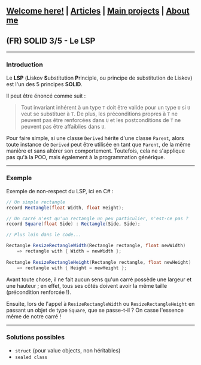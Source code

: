 ## [Welcome here!](https://vpenando.github.io) | [Articles](https://vpenando.github.io/articles.html) | [Main projects](https://vpenando.github.io/projects.html) | [About me](https://vpenando.github.io/about.html)

## (FR) SOLID 3/5 - Le LSP

---

### Introduction

Le **LSP** (**L**iskov **S**ubstitution **P**rinciple, ou principe de substitution de Liskov) est l'un des 5 principes **SOLID**.

Il peut être énoncé comme suit :

> Tout invariant inhérent à un type `T` doit être valide pour un type `U` si `U` veut se substituer à `T`. De plus, les préconditions propres à `T` ne peuvent pas être renforcées dans `U` et les postconditions de `T` ne peuvent pas être affaiblies dans `U`.

Pour faire simple, si une classe `Derived` hérite d'une classe `Parent`, alors toute instance de `Derived` peut être utilisée en tant que `Parent`, de la même manière et sans altérer son comportement.
Toutefois, cela ne s'applique pas qu'à la POO, mais également à la programmation générique.

---

### Exemple 


Exemple de non-respect du LSP, ici en C# :
```c#
// Un simple rectangle
record Rectangle(float Width, float Height);

// Un carré n'est qu'un rectangle un peu particulier, n'est-ce pas ?
record Square(float Side) : Rectangle(Side, Side);

// Plus loin dans le code...

Rectangle ResizeRectangleWidth(Rectangle rectangle, float newWidth)
    => rectangle with { Width = newWidth };
    
Rectangle ResizeRectangleHeight(Rectangle rectangle, float newHeight)
    => rectangle with { Height = newHeight };
```

Avant toute chose, il ne fait aucun sens qu'un carré possède une largeur et une hauteur ; en effet, tous ses côtés doivent avoir la même taille (précondition renforcée !).

Ensuite, lors de l'appel à `ResizeRectangleWidth` ou `ResizeRectangleHeight` en passant un objet de type `Square`, que se passe-t-il ? On casse l'essence même de notre carré !


---

### Solutions possibles

- `struct` (pour value objects, non héritables)
- `sealed class`

